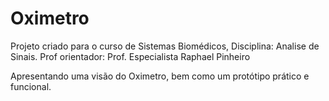 # Oximetro
Projeto criado para o curso de Sistemas Biomédicos, 
Disciplina: Analise de Sinais.
Prof orientador: Prof. Especialista Raphael Pinheiro 

Apresentando uma visão do Oximetro, bem como um protótipo prático e funcional.



